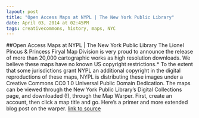 ```yaml
---
layout: post
title: "Open Access Maps at NYPL | The New York Public Library"
date: April 03, 2014 at 02:45PM
tags: creativecommons, history, maps, NYC
---
```

##Open Access Maps at NYPL | The New York Public Library
The Lionel Pincus &amp; Princess Firyal Map Division is very proud to announce the release of more than 20,000 cartographic works as high resolution downloads. We believe these maps have no known US copyright restrictions.* To the extent that some jurisdictions grant NYPL an additional copyright in the digital reproductions of these maps, NYPL is distributing these images under a Creative Commons CC0 1.0 Universal Public Domain Dedication. The maps can be viewed through the New York Public Library’s Digital Collections page, and downloaded (!), through the Map Warper. First, create an account, then click a map title and go. Here’s a primer and more extended blog post on the warper.
[link to source](http://ift.tt/1gLb5iZ) 
